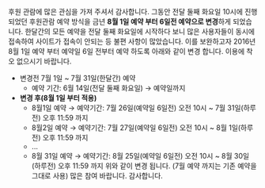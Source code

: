 후원 관람에 많은 관심을 가져 주셔서 감사합니다. 그동안 전달 둘째 화요일 10시에 진행 되었던 후원관람 예약 방식을 금년 **8월 1일 예약 부터 6일전 예약으로 변경**하게 되었습니다. 한달간의 모든 예약을 전달 둘째 화요일에 시작하다 보니 많은 사용자들이 동시에 접속하여 사이트가 접속이 안되는 등 불편 사항이 많았습니다. 이를 보완하고자 2016년 8월 1일 예약 부터 예약일 6일 전부터 예약 하도록 아래와 같이 변경 합니다. 이용에 착오 없으시기 바랍니다.
- 변경전 7월 1일 ~ 7월 31일(한달간) 예약
  - 예약 기간: 6월 14일(전달 둘째 화요일) → 예약일까지
- **변경 후(8월 1일 부터 적용)**
  - 8월1일 예약 → 예약기간: 7월 26일(예약일 6일전) 오전 10시 ~ 7월 31일(하루전) 오후 11:59 까지
  - 8월2일 예약 → 예약기간: 7월 27일(예약일 6일전) 오전 10시 ~ 8월 1일(하루전) 오후 11:59 까지
  - ...
  - 8월 31일 예약 → 예약기간: 8월 25일(예약일 6일전) 오전 10시 ~ 8월 30일(하루전) 오후 11:59 까지
위와 같이 변경 됩니다. (7월 예약 까지는 기존 예약을 그대로 사용) 많은 참여 바랍니다. 감사합니다.